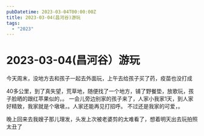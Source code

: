 ```yaml
---
pubDatetime: 2023-03-04T00:00:00Z
title: 2023-03-04(昌河谷)游玩
tags:
  - "2023"
---
```


# 2023-03-04(昌河谷）游玩

今天周末，没地方去和孩子一起去外面玩，上午去给孩子买了药，疫苗也没打成

  

40多公里，到了真失望，荒草地，随便找了一个地方，铺了野餐垫，放歌玩，孩子脸晒的跟红苹果似的，。
一会儿旁边别家的孩子来了，人家小我家1天，到人家好精致，我家就是个墩墩，。人家还能再见打招呼。 不过还是我家的可爱，。

  

晚上回来去我嫂子那儿理发，头发上次被老婆剪的太难看了，想着明天出去玩拍照太丑了


